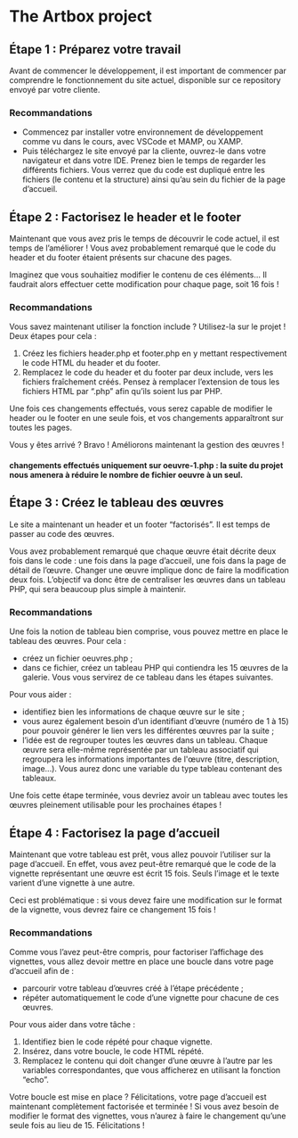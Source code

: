 # The Artbox project

## Étape 1 : Préparez votre travail

Avant de commencer le développement, il est important de commencer par comprendre le fonctionnement du site actuel, disponible sur ce repository envoyé par votre cliente.

### Recommandations

- Commencez par installer votre environnement de développement comme vu dans le cours, avec VSCode et MAMP, ou XAMP.
- Puis téléchargez le site envoyé par la cliente, ouvrez-le dans votre navigateur et dans votre IDE. Prenez bien le temps de regarder les différents fichiers. Vous verrez que du code est dupliqué entre les fichiers (le contenu et la structure) ainsi qu’au sein du fichier de la page d’accueil.

## Étape 2 : Factorisez le header et le footer

Maintenant que vous avez pris le temps de découvrir le code actuel, il est temps de l’améliorer ! Vous avez probablement remarqué que le code du header et du footer étaient présents sur chacune des pages.

Imaginez que vous souhaitiez modifier le contenu de ces éléments… Il faudrait alors effectuer cette modification pour chaque page, soit 16 fois !

### Recommandations

Vous savez maintenant utiliser la fonction include ? Utilisez-la sur le projet ! Deux étapes pour cela :

1. Créez les fichiers header.php et footer.php en y mettant respectivement le code HTML du header et du footer.
2. Remplacez le code du header et du footer par deux include, vers les fichiers fraîchement créés. Pensez à remplacer l’extension de tous les fichiers HTML par “.php” afin qu’ils soient lus par PHP.

Une fois ces changements effectués, vous serez capable de modifier le header ou le footer en une seule fois, et vos changements apparaîtront sur toutes les pages.

Vous y êtes arrivé ? Bravo ! Améliorons maintenant la gestion des œuvres !

#### changements effectués uniquement sur oeuvre-1.php : la suite du projet nous amenera à réduire le nombre de fichier oeuvre à un seul.

## Étape 3 : Créez le tableau des œuvres

Le site a maintenant un header et un footer “factorisés”. Il est temps de passer au code des œuvres.

Vous avez probablement remarqué que chaque œuvre était décrite deux fois dans le code : une fois dans la page d’accueil, une fois dans la page de détail de l’œuvre. Changer une œuvre implique donc de faire la modification deux fois. L’objectif va donc être de centraliser les œuvres dans un tableau PHP, qui sera beaucoup plus simple à maintenir.

### Recommandations

Une fois la notion de tableau bien comprise, vous pouvez mettre en place le tableau des œuvres. Pour cela :

- créez un fichier oeuvres.php ;
- dans ce fichier, créez un tableau PHP qui contiendra les 15 œuvres de la galerie. Vous vous servirez de ce tableau dans les étapes suivantes.

Pour vous aider :

- identifiez bien les informations de chaque œuvre sur le site ;
- vous aurez également besoin d’un identifiant d’œuvre (numéro de 1 à 15) pour pouvoir générer le lien vers les différentes œuvres par la suite ;
- l’idée est de regrouper toutes les œuvres dans un tableau. Chaque œuvre sera elle-même représentée par un tableau associatif qui regroupera les informations importantes de l'œuvre (titre, description, image...). Vous aurez donc une variable du type tableau contenant des tableaux.

Une fois cette étape terminée, vous devriez avoir un tableau avec toutes les œuvres pleinement utilisable pour les prochaines étapes !

## Étape 4 : Factorisez la page d’accueil

Maintenant que votre tableau est prêt, vous allez pouvoir l’utiliser sur la page d’accueil. En effet, vous avez peut-être remarqué que le code de la vignette représentant une œuvre est écrit 15 fois. Seuls l’image et le texte varient d’une vignette à une autre.

Ceci est problématique : si vous devez faire une modification sur le format de la vignette, vous devrez faire ce changement 15 fois !

### Recommandations

Comme vous l’avez peut-être compris, pour factoriser l’affichage des vignettes, vous allez devoir mettre en place une boucle dans votre page d’accueil afin de :

- parcourir votre tableau d’œuvres créé à l’étape précédente ;
- répéter automatiquement le code d’une vignette pour chacune de ces œuvres.

Pour vous aider dans votre tâche :

1. Identifiez bien le code répété pour chaque vignette.
2. Insérez, dans votre boucle, le code HTML répété.
3. Remplacez le contenu qui doit changer d’une œuvre à l’autre par les variables correspondantes, que vous afficherez en utilisant la fonction “echo”.

Votre boucle est mise en place ? Félicitations, votre page d’accueil est maintenant complètement factorisée et terminée ! Si vous avez besoin de modifier le format des vignettes, vous n’aurez à faire le changement qu’une seule fois au lieu de 15. Félicitations !
